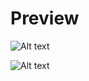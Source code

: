 # Preview

![Alt text](https://image.noelshack.com/fichiers/2019/38/2/1568739980-screen-shot-2019-09-17-at-7-03-29-pm.png)

![Alt text](https://image.noelshack.com/fichiers/2019/38/2/1568739985-screen-shot-2019-09-17-at-7-04-56-pm.png)
